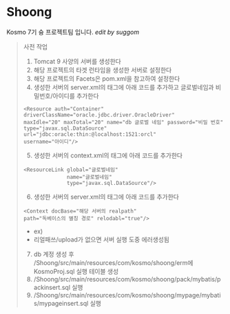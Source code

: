 # Shoong
Kosmo 7기 슝 프로젝트팀 입니다.
    _edit by suggom_

> 사전 작업
> 1. Tomcat 9 사양의 서버를 생성한다
> 2. 해당 프로젝트의 타겟 런타임을 생성한 서버로 설정한다
> 3. 해당 프로젝트의 Facets은 pom.xml을 참고하여 설정한다
> 4. 생성한 서버의 server.xml의 <GlobalNamingResources> 태그에
> 아래 코드를 추가하고 글로벌네임과 비밀번호/아이디를 추가한다
> ```
> <Resource auth="Container" driverClassName="oracle.jdbc.driver.OracleDriver" 
> maxIdle="20" maxTotal="20" name="db 글로벌 네임" password="비밀 번호" 
> type="javax.sql.DataSource" url="jdbc:oracle:thin:@localhost:1521:orcl" 
> username="아이디"/>
> ```
> 5. 생성한 서버의 context.xml의 <Context> 태그에 아래 코드를 추가한다
> ```
> <ResourceLink global="글로벌네임"
>				name="글로벌네임"
>				type="javax.sql.DataSource"/> 
> ```
> 6. 생성한 서버의 server.xml의 <Host> 태그에 아래 코드를 추가한다
> ```
> <Context docBase="해당 서버의 realpath" 
> path="독베이스의 별칭 경로" relodabl="true"/>
> ```
> * ex)<Context docBase="D:\JB\Workspace\.metadata\.plugins\org.eclipse.wst.server.core\tmp5\wtpwebapps\Shoong\upload" path="/fileupload" relodabl="true"/>
> * 리얼패쓰/upload가 없으면 서버 실행 도중 에러생성됨
> 7. db 계정 생성 후 /Shoong/src/main/resources/com/kosmo/shoong/erm에 KosmoProj.sql 실행 테이블 생성
> 8. /Shoong/src/main/resources/com/kosmo/shoong/pack/mybatis/packinsert.sql 실행
> 9. /Shoong/src/main/resources/com/kosmo/shoong/mypage/mybatis/mypageinsert.sql 실행
 
